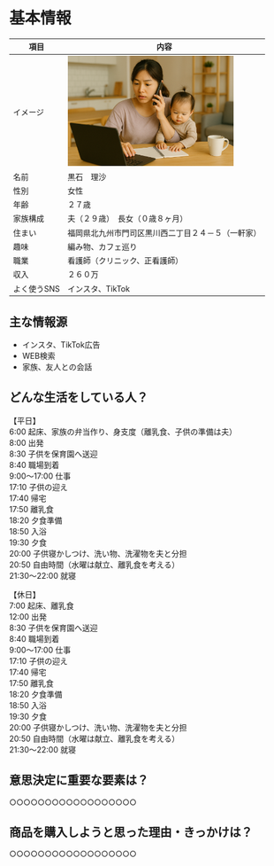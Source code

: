# 基本情報

|項目|内容|
|---|---|
|イメージ| <img src='ChatGPT Image.png'  width='300'> |
|名前|黒石　理沙|
|性別|女性|
|年齢|２７歳|
|家族構成|夫（２９歳）　長女（０歳８ヶ月）|
|住まい|福岡県北九州市門司区黒川西二丁目２４－５（一軒家）|
|趣味|編み物、カフェ巡り|
|職業|看護師（クリニック、正看護師）|
|収入|２６０万|
|よく使うSNS|インスタ、TikTok|


## 主な情報源

- インスタ、TikTok広告
- WEB検索
- 家族、友人との会話

## どんな生活をしている人？

【平日】<br>
6:00 起床、家族の弁当作り、身支度（離乳食、子供の準備は夫）<br>
8:00 出発<br>
8:30 子供を保育園へ送迎<br>
8:40 職場到着<br>
9:00～17:00 仕事<br>
17:10 子供の迎え<br>
17:40 帰宅<br>
17:50 離乳食<br>
18:20 夕食準備<br>
18:50 入浴<br>
19:30 夕食<br>
20:00 子供寝かしつけ、洗い物、洗濯物を夫と分担<br>
20:50 自由時間（水曜は献立、離乳食を考える）<br>
21:30～22:00 就寝<br>

【休日】<br>
7:00 起床、離乳食<br>
12:00 出発<br>
8:30 子供を保育園へ送迎<br>
8:40 職場到着<br>
9:00～17:00 仕事<br>
17:10 子供の迎え<br>
17:40 帰宅<br>
17:50 離乳食<br>
18:20 夕食準備<br>
18:50 入浴<br>
19:30 夕食<br>
20:00 子供寝かしつけ、洗い物、洗濯物を夫と分担<br>
20:50 自由時間（水曜は献立、離乳食を考える）<br>
21:30～22:00 就寝<br>

## 意思決定に重要な要素は？

○○○○○○○○○○○○○○○○○○

## 商品を購入しようと思った理由・きっかけは？

○○○○○○○○○○○○○○○○○○
